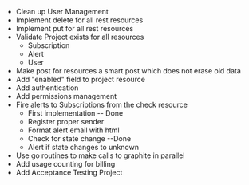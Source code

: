 * Clean up User Management
* Implement delete for all rest resources
* Implement put for all rest resources
* Validate Project exists for all resources
	* Subscription
	* Alert
	* User
* Make post for resources a smart post which does not erase old data
* Add "enabled" field to project resource 
* Add authentication
* Add permissions management
* Fire alerts to Subscriptions from the check resource
  * First implementation -- Done
  * Register proper sender
  * Format alert email with html 
  * Check for state change --Done
  * Alert if state changes to unknown
* Use go routines to make calls to graphite in parallel 
* Add usage counting for billing
* Add Acceptance Testing Project
